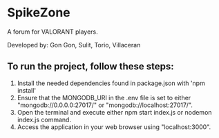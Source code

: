 # SpikeZone

A forum for VALORANT players.

Developed by: Gon Gon, Sulit, Torio, Villaceran

## To run the project, follow these steps:
1. Install the needed dependencies found in package.json with 'npm install'
2. Ensure that the MONGODB_URI in the .env file is set to either "mongodb://0.0.0.0:27017/" or "mongodb://localhost:27017/".
3. Open the terminal and execute either npm start index.js or nodemon index.js command.
4. Access the application in your web browser using "localhost:3000".


